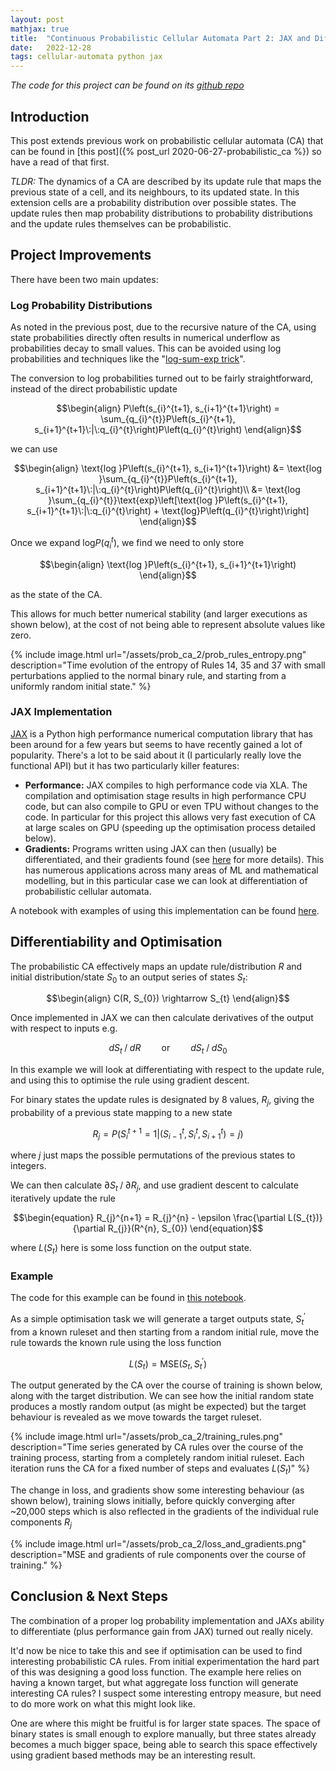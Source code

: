 ```yaml
---
layout: post
mathjax: true
title:  "Continuous Probabilistic Cellular Automata Part 2: JAX and Differentiability"
date:   2022-12-28
tags: cellular-automata python jax
---
```


*The code for this project can be found on its 
[github repo](https://github.com/zombie-einstein/probabilistic_ca)*

## Introduction

This post extends previous work on probabilistic cellular automata (CA)
that can be found in [this post]({% post_url 2020-06-27-probabilistic_ca %})
so have a read of that first.

*TLDR:* The dynamics of a CA are described by its update rule
that maps the previous state of a cell, and its neighbours, to its updated 
state. In this extension cells are a probability distribution over possible
states. The update rules then map probability distributions to probability 
distributions and the update rules themselves can be probabilistic.

## Project Improvements

There have been two main updates:

### Log Probability Distributions

As noted in the previous post, due to the recursive nature of the CA, using
state probabilities directly often results in numerical underflow as
probabilities decay to small values. This can be avoided using log 
probabilities and techniques like the 
"[log-sum-exp trick](https://gregorygundersen.com/blog/2020/02/09/log-sum-exp/)".

The conversion to log probabilities turned out to be fairly straightforward, 
instead of the direct probabilistic update

$$\begin{align}
P\left(s_{i}^{t+1}, s_{i+1}^{t+1}\right) = \sum_{q_{i}^{t}}P\left(s_{i}^{t+1}, s_{i+1}^{t+1}\:|\:q_{i}^{t}\right)P\left(q_{i}^{t}\right)
\end{align}$$

we can use

$$\begin{align}
\text{log }P\left(s_{i}^{t+1}, s_{i+1}^{t+1}\right) &= \text{log }\sum_{q_{i}^{t}}P\left(s_{i}^{t+1}, s_{i+1}^{t+1}\:|\:q_{i}^{t}\right)P\left(q_{i}^{t}\right)\\
&= \text{log }\sum_{q_{i}^{t}}\text{exp}\left[\text{log }P\left(s_{i}^{t+1}, s_{i+1}^{t+1}\:|\:q_{i}^{t}\right) + \text{log}P\left(q_{i}^{t}\right)\right]
\end{align}$$

Once we expand $\text{log}P\left(q_{i}^{t}\right)$, we find we need to only store 

$$\begin{align}
\text{log }P\left(s_{i}^{t+1}, s_{i+1}^{t+1}\right)
\end{align}$$

as the state of the CA.

This allows for much better numerical stability (and larger executions as 
shown below), at the cost of not being able to represent absolute values 
like zero. 

{% include image.html 
url="/assets/prob_ca_2/prob_rules_entropy.png" 
description="Time evolution of the entropy of Rules 14, 35 and 37 with small 
perturbations applied to the normal binary rule, and starting from a uniformly 
random initial state." %}

### JAX Implementation

[JAX](https://jax.readthedocs.io/en/latest/index.html) is a Python high 
performance numerical computation library that has been around for a few
years but seems to have recently gained a lot of popularity. There's a lot
to be said about it (I particularly really love the functional API) but
it has two particularly killer features:

- **Performance:** JAX compiles to high performance code via XLA. The 
  compilation and optimisation stage results in high performance CPU code, 
  but can also compile to GPU or even TPU without changes to the code. In 
  particular for this project this allows very fast execution of CA at 
  large scales on GPU (speeding up the optimisation process detailed below).
- **Gradients:** Programs written using JAX can then (usually) be
  differentiated, and their gradients found (see [here](https://jax.readthedocs.io/en/latest/notebooks/quickstart.html#taking-derivatives-with-grad)
  for more details). This has numerous applications
  across many areas of ML and mathematical modelling, but in this particular
  case we can look at differentiation of probabilistic cellular automata.

A notebook with examples of using this implementation can be found 
[here](https://github.com/zombie-einstein/probabilistic_ca/blob/master/jax_usage.ipynb).

## Differentiability and Optimisation

The probabilistic CA effectively maps an update rule/distribution $R$ and 
initial distribution/state $S_{0}$ to an output series of states $S_{t}$:

$$\begin{align}
C(R, S_{0}) \rightarrow S_{t}
\end{align}$$

Once implemented in JAX we can then calculate derivatives of the output with 
respect to inputs e.g.

$$\begin{equation}
dS_{t}\mathbin{/}dR \quad\quad\text{or}\quad\quad dS_{t}\mathbin{/}dS_{0}
\end{equation}$$

In this example we will look at differentiating with respect to the 
update rule, and using this to optimise the rule using gradient descent.

For binary states the update rules is designated by 8 values, $R_{j}$, giving 
the probability of a previous state mapping to a new state

$$\begin{equation}
R_{j} = P(S_{i}^{t+1}=1 | (S_{i-1}^{t}, S_{i}^{t}, S_{i+1}^{t})=j)
\end{equation}$$

where $j$ just maps the possible permutations of the previous states to 
integers.

We can then calculate $\partial S_{t}\mathbin{/}\partial R_{j}$, and use 
gradient descent to calculate iteratively update the rule

$$\begin{equation}
R_{j}^{n+1} = R_{j}^{n} - \epsilon \frac{\partial L(S_{t})}{\partial R_{j}}(R^{n}, S_{0})
\end{equation}$$

where $L(S_{t})$ here is some loss function on the output state.

### Example

The code for this example can be found in 
[this notebook](https://github.com/zombie-einstein/probabilistic_ca/blob/master/ca_optimisation.ipynb).

As a simple optimisation task we will generate a target outputs state, 
$S^{\prime}_{t}$ from a known ruleset and then starting from a random 
initial rule, move the rule towards the known rule using the loss function

$$\begin{equation}
L(S_{t}) = \text{MSE}(S_{t}, S_{t}^{\prime}) 
\end{equation}$$

The output generated by the CA over the course of training is shown below, 
along with the target distribution. We can see how the initial random state
produces a mostly random output (as might be expected) but the target
behaviour is revealed as we move towards the target ruleset.

{% include image.html 
url="/assets/prob_ca_2/training_rules.png" 
description="Time series generated by CA rules over the course of the training
process, starting from a completely random initial ruleset. Each iteration
runs the CA for a fixed number of steps and evaluates $L(S_{t})$" %}

The change in loss, and gradients show some interesting behaviour (as shown 
below), training slows initially, before quickly converging after ~20,000 steps 
which is also reflected in the gradients of the individual rule components $R_{j}$ 

{% include image.html 
url="/assets/prob_ca_2/loss_and_gradients.png" 
description="MSE and gradients of rule components over the course of training." %}

## Conclusion & Next Steps

The combination of a proper log probability implementation and JAXs ability to
differentiate (plus performance gain from JAX) turned out really nicely. 

It'd now be nice to take this and see if optimisation can be used to find 
interesting probabilistic CA rules. From initial experimentation the hard part 
of this was designing a good loss function. The example here relies on having
a known target, but what aggregate loss function will generate interesting CA
rules? I suspect some interesting entropy measure, but need to do more work
on what this might look like.

One are where this might be fruitful is for larger state spaces. The space of
binary states is small enough to explore manually, but three states already
becomes a much bigger space, being able to search this space effectively using
gradient based methods may be an interesting result.
